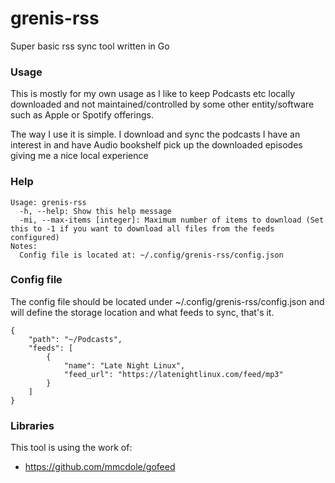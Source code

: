 # grenis-rss
Super basic rss sync tool written in Go

### Usage
This is mostly for my own usage as I like to keep Podcasts etc locally downloaded and not maintained/controlled by some other entity/software such as Apple or Spotify offerings.

The way I use it is simple. I download and sync the podcasts I have an interest in and have Audio bookshelf pick up the downloaded episodes giving me a nice local experience

### Help
```
Usage: grenis-rss
  -h, --help: Show this help message
  -mi, --max-items [integer]: Maximum number of items to download (Set this to -1 if you want to download all files from the feeds configured)
Notes:
  Config file is located at: ~/.config/grenis-rss/config.json
```

### Config file
The config file should be located under ~/.config/grenis-rss/config.json and will define the storage location and what feeds to sync, that's it.
```
{
    "path": "~/Podcasts",
    "feeds": [
        {
            "name": "Late Night Linux",
            "feed_url": "https://latenightlinux.com/feed/mp3"
        }
    ]
}
```

### Libraries
This tool is using the work of:
 * https://github.com/mmcdole/gofeed 
